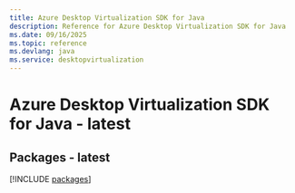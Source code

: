 ```yaml
---
title: Azure Desktop Virtualization SDK for Java
description: Reference for Azure Desktop Virtualization SDK for Java
ms.date: 09/16/2025
ms.topic: reference
ms.devlang: java
ms.service: desktopvirtualization
---
```

# Azure Desktop Virtualization SDK for Java - latest
## Packages - latest
[!INCLUDE [packages](desktop-virtualization-index.md)]